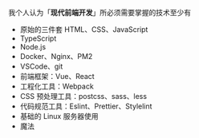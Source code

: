 我个人认为「**现代前端开发**」所必须需要掌握的技术至少有

- 原始的三件套 HTML、CSS、JavaScript
- TypeScript
- Node.js
- Docker、Nginx、PM2
- VSCode、git
- 前端框架：Vue、React
- 工程化工具：Webpack
- CSS 预处理工具：postcss、sass、less
- 代码规范工具：Eslint、Prettier、Stylelint
- 基础的 Linux 服务器使用
- 魔法
